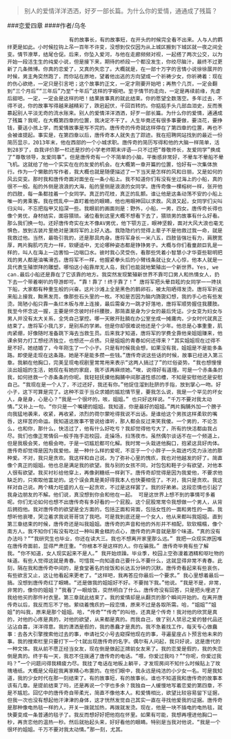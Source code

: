> 别人的爱情洋洋洒洒，好歹一部长篇。为什么你的爱情，通通成了残篇？

###恋爱四章
####作者/乌冬

						有的故事长，有的故事短，在开头的时候完全看不出来。人与人的羁绊更是如此。小时候拉钩上吊一百年不许变，没想到仅仅因为从上城区搬到下城区就一夜之间全变。情节潦草，结尾仓促。后来，你坠入爱河，与他在走廊频频对视，一起搭了两次公交，以为开始一段活生生的纯爱小说，但是接下来，期待的桥段一个都没发生，你绞尽脑汁，最终不过更新了几条微博。你真的恋爱了，又真的失恋了。大概就是，在一部十万字的言情小说徐徐展开的时候，男主角突然跑了，而你站在原地，望着他出逃的方向望成一个祈祷少女，你祈祷着：现在的伤心欲绝，一定只是引言吧；这个故事的正文，一定才刚要开始吧；再熬个几页，一定会翻到“三个月后”“三年后”乃至“十年后”这样的字眼吧。至于情节的走向，一定是再续前缘，先虐后甜吧。一定，一定会是这样的吧！结果故事真的就此结束。你的愿望全数落空。多年过去，不得不说，你的故事写得越来越精彩了，跌宕起伏，千回百转的。你掂掂手头几部血泪史，反而羡慕起别人平淡无奇的流水账来。别人的爱情洋洋洒洒，好歹一部长篇。为什么你的爱情，通通成了残篇？我呢，在大概第四章的位置，我决定不干了。人生毕竟还有很多事要做，要浇花，要挣钱，要送小孩上学，而爱情故事是写不完的。唐传奇的传奇就这样停在了第四章的位置，再也不会被谁提起。事实是，在第四章以后，唐传奇本人就失去了踪迹。我在招聘网站找到的最近一份简历显示，2013年末，他在西部的一个小城求职。唐传奇的简历写得和他的大脑一样简单，活到28岁了，自我评价那一栏还是抄的小学老师期末评语——只不过把“尊敬师长，友爱同学”换成了“尊敬领导，友爱同事”。但是唐传奇有一个不简单的小脑，平衡感非常好，不晕车不晕船不晕飞机。这就给了他一个实实在在的友爱的机会。在大概第一章开篇的位置，恰好有一次集体旅行。作为一个懒散的写作者，我大概也就是随便描述了一下当天是怎样的风和日丽，又是如何的风云突变。那时我和唐传奇面对面坐在一条小船上。我不知道你们有没有坐过海上的小船，真的很不一般。船的外侧是浪浪的大海，船的里侧是浪浪的女同学。唐传奇像一棵榕树一样，张开他的四肢，每一条都挂着一个女同学。真正的花枝，真正的乱颤。谁让他是这条动荡不安的小船上唯一的男乘客。我在慌乱中一直盯着他的眼睛，他也用眼神回以求救。风浪又起，女同学们尖叫归尖叫，不忘把指甲又掐深一些。我眼前的画面则是：野外，小船，一男，四女。唐传奇长得也像个男优，身材结实，面容猥琐。诸位看到这里大概不想看下去了，猥琐男的故事有什么好看。那么我们换一句。还好唐传奇实在太不像AV男优，他下颚方正，眼神坚毅，面对大风大浪也毫无惧色，放到古装片里绝对是演将军的上好人选。我隐隐约约觉得上辈子不是他救过我一命，就是我救过他。当然，最吸引我的，还是那具肉身。唐将军身长一米八五，四肢皆强壮有力，肩膀宽厚，两片胸肌巧克力一样，软硬适中，无论哪种姿态都是铮铮男子。大概与你们看童颜巨乳是一样的，叫人在海上一边害怕一边咽口水。彼时我心灵受伤，看那些凭着小智慧小才华耍些聪明把戏的男人都是油嘴滑舌。唐将军不一样，他握紧拳头后的小臂线条就让女人心惊，他本人就是一具代表生殖崇拜的雕塑。哪怕这小船靠岸无人岛，我们也能就地繁殖出一个新世界。Yes, we can.最后小船还是靠在了它该靠的地方。我突然发现繁殖新世界不靠可口男人和热情女人，扔下去一个带着喇叭的导游即可。“靠！靠了！终于靠了！” 唐将军把头晕目眩的女同学一一搀扶下船，大家都有种重生般的兴奋。这片沙滩上全是黑色的鹅卵石，被太阳晒得发烫。唐将军折返来船上接我，黝黑发亮，像那些石头里的一枚。不知是否因为脑内旖旎幻想，我的手心也有些发烫。简陋小船只靠一条烂木板与岸上连接，最后需奋力一跳才好落地，唐将军顺势握住我腰肢。我至今怀念这一握，主要是怀念彼时纤纤腰肢，那简直是身为少女的最后凭证。少女变为妇女与男人并没有太大关系，全凭自己掌控。哪一天敞开肚腩在办公室坐成一摊庸肉，少女时代就真正结束了。唐将军小我几岁，是别系的学弟。但是你却很难说他还是个少年。他总是心事重重，肌肉紧绷，好像随时准备跳下海去当救生员。后来我才知道，唐将军的学费全靠他亲姐姐赚来，他课余努力打工想经济独立，也想还一点债。只是姐姐的青春如何还得来？“其实姐姐现在过得不是不好。她结婚了，今年刚生了一个小子。只是有时候我会想，如果没有我，姐姐是不是能多条路。即使是走现在这条路，她是不是能多攒一些钱。”唐传奇说这些话的时候，故事已经进入第三章。我躺在他胸口，完美呈现电视剧里常常用来表示“这两人搞过了”的烂俗姿势。“我也想慢慢淡出姐姐的生活，她现在有她的家庭，我不该再麻烦她。”唉，说得好有道理。可是一个赤条条的我，如何拯救一个赤条条的你呢。我轻轻抚摸他胸脯中间那道性感凹槽，不知是安慰他还是安慰自己。“我现在是一个人了，不过还好，我还有你。”他捉住溜到肚脐的手指，放到掌心一吻。好小子，这下可算是完了。这种不亚于当众求婚的尴尬情节里，要我怎么说，我是一个罕见的坏女人，身是身，心是心？“我是一个很坏的，咳，姐姐。” 也只好这样说。“千万不要对我太动情。”又补上一句。“你只是一个嘴硬的姐姐。我知道，你是最好的姐姐。”两片胸脯外加一个膀子向我猛地袭来，收紧，再收紧，浓烈的荷尔蒙呛得我说不出话。是谁给这个男孩这样柔软的嘴唇，这样苦的命运。我知道这故事不管说给谁听，那人都会反过来笑我傻。一个男的，不论怎么，也和你，那什么，快活过了，他有什么好吃亏？我却觉得他亏大了，所有的快活都由我占尽。我们也像正常情侣一般手拖手逛校园，走操场，扫荡夜市。虽然偶尔谈话不在一个频道上，但是我极会笑，他极会吻，于是一切尴尬都可化解。我时常一头栽进他胸口，抱紧这具好肉体。唐传奇却觉得是因为我爱他。是一种什么样的爱呢，不亚于一个小胖子一头栽进巧克力泳池的那种爱。不对，我只是贪欢。我这样和自己说。为了弥补心里的愧疚，我也对他越发的好了。简直像个真正的姐姐。他也总是满足我的欲望。我与别的女孩不同，对包包和鞋子少有欲望，对他本人很有欲望。我买衬衫给他穿上，再像剥糖纸一样剥下。唐传奇却觉得是因为我爱他，不要求他缺乏的，只索取他富足的。这个误会真是美好得我本人也快要相信了。不对，我只是贪欢。我这样对自己说。两个精力旺盛的人在一起贪欢，不过是这样罢了。我的好弟弟。这段恋情也引起了我身边朋友的不解。他们说，真没想到你会和他在一起。 可是这世界上想不到的事情可多着呢。你们无论如何也想不出唐传奇有多好看的一个屁股。这个屁股常常令我想做一个男人，从背后拥抱他。我对唐传奇的欲望是全方面的，包括正面和背面，包括女性的一面和男性的一面。我想听他哀嚎，哭泣着求我说哥哥饶了我吧。可是我到底还是一个女人，他从来都叫我姐姐。直到第三章结束的时候，唐传奇还是叫我姐姐。唐传奇的声音和他的外形并不相配，软软糯糯，像个南方人。我不知你们有没有吃过一种叫黄金糕的点心，唐传奇的声音就是那个味道。“真的没有办法吗？”“我研究生也毕业，你还在读大三。我也不想离开家里那么远。” 我把一众现实原因堆在唐传奇面前，显得严肃庄重。“你根本不是这样的人。你在骗我。” 唐传奇毕竟有些了解我。“你不知道，女人现实起来不是人。” 我开始烦躁。毕业季，校园上空弥漫着酒精和呕吐物的味道。有些人觉得这就是青春。可惜我一向知道自己要什么不要什么，这就显得非常不青春。此刻，隔在我和唐传奇中间的，是食堂著名的烩饭和长达五分钟的沉默。唐传奇看起来有些哀伤，有些欲言又止，这让他看起来更老了。“这样吧，我再答应你最后一个要求。” 我心里想着最后一搞。没想到唐传奇红了眼睛。“还是做我的姐姐好不好。不要抛下我。”他说。“我是不是，非常，非常的，像你的姐姐？”我看了一眼烩饭，突然明白了什么。唐传奇没有回答，只是把头埋进了我给他买的那件衬衣里。第三章就此结束了。我的爱情却是从翻页的那个瞬间开始的。在离开唐传奇以后，我反而忘不了他。萦绕着愧疚的一段恋情，原来不过是各取所需。哈，“姐姐”“姐姐”的叫我，原来是那个姐姐。哈，“传奇”“传奇”的叫他，还真是个传奇！我对他的欣赏是真的，对他的心疼是真的，对他的欲望，从来都是真的。而我自己，做了别人禁忌之爱的替代品还沾沾自喜，洋洋得意。我的潇洒是假的，我的愚蠢才是真的。我不急着找工作，每天专心做蠢事：去各大引擎搜索他过去的事，申请社交小号去窥探他现在的事，寻遍星座占卜预言他未来的事。我的搜索栏里只要打下一个t就出现唐传奇的名字。偶尔有人问起，我只好说，这是唐代的一种文体。我从前不愿正经当女友，现在倒是做起正牌前女友来了。我的恋爱是假的，我的失恋倒是真的。终于有一天，我忍不住拨通了唐传奇的电话。“喂，你爱过我吗？”“你呢，你爱过我吗？”一个问题问得我精疲力尽。我挂了电话在地板上躺平，才发现房间不知什么时候贴上了玫瑰墙纸。大概是父母趁我离家精心布置的。在他们眼中，我永远是纯洁的小少女一名。可是我知道，我的少女时代在那一刻结束了。有的故事短，有的故事长。谁也不知道我和唐传奇的故事本该有几章。是提前结束了吗，还是再说一个字也多余？我独自一人缓慢地写着恋爱的第四章，不是不尴尬。回忆中的唐传奇自带柔光，简直不像他本人。和爱情相比，欲望比较容易留下证据，但我一次也没有想起他汗津津的身体，这才恍然发觉自己其实一直在寻找他爱我的证据。唐传奇是那种像电热毯一样的人，开关一拨就加热，再拨就发烫。现在，他是一块不插电的电热毯，就快要变成一条普通的毯子了。我反而想好好把他抱在怀里。如果有可能，我想再埋进他胸口一秒，再贪恋他的温热一秒。然后就抬起头来，好好看他的眼睛。特别是当我对他说，“我是一个很坏的姐姐。千万不要对我太动情。”那一刻，尤其。			  		